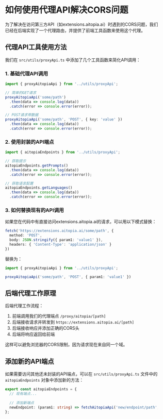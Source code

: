 # 如何使用代理API解决CORS问题

为了解决在访问第三方API（如extensions.aitopia.ai）时遇到的CORS问题，我们已经在后端实现了一个代理路由，并提供了前端工具函数来使用这个代理。

## 代理API工具使用方法

我们在 `src/utils/proxyApi.ts` 中添加了几个工具函数来简化API调用：

### 1. 基础代理API调用

```typescript
import { proxyAitopiaApi } from '../utils/proxyApi';

// 简单的GET请求
proxyAitopiaApi('some/path')
  .then(data => console.log(data))
  .catch(error => console.error(error));

// POST请求带数据
proxyAitopiaApi('some/path', 'POST', { key: 'value' })
  .then(data => console.log(data))
  .catch(error => console.error(error));
```

### 2. 使用封装的API端点

```typescript
import { aitopiaEndpoints } from '../utils/proxyApi';

// 获取提示
aitopiaEndpoints.getPrompts()
  .then(data => console.log(data))
  .catch(error => console.error(error));

// 获取语言配置
aitopiaEndpoints.getLanguages()
  .then(data => console.log(data))
  .catch(error => console.error(error));
```

### 3. 如何替换现有的API调用

如果您在代码中有直接访问extensions.aitopia.ai的请求，可以用以下模式替换：
```typescript
fetch('https://extensions.aitopia.ai/some/path', {
  method: 'POST',
  body: JSON.stringify({ param1: 'value1' }),
  headers: { 'Content-Type': 'application/json' }
})
```

替换为：
```typescript
import { proxyAitopiaApi } from '../utils/proxyApi';

proxyAitopiaApi('some/path', 'POST', { param1: 'value1' })
```

## 后端代理工作原理

后端代理工作流程：
1. 前端调用我们的代理端点 `/proxy/aitopia/[path]`
2. 后端接收请求并转发到 `https://extensions.aitopia.ai/[path]`
3. 后端接收响应并添加正确的CORS头
4. 后端将响应返回给前端

这样可以避免浏览器的CORS限制，因为请求现在来自同一个域。

## 添加新的API端点

如果需要访问其他还未封装的API端点，可以在 `src/utils/proxyApi.ts` 文件中的 `aitopiaEndpoints` 对象中添加新的方法：

```typescript
export const aitopiaEndpoints = {
  // 现有端点...
  
  // 添加新端点
  newEndpoint: (param1: string) => fetchAitopiaApi('new/endpoint/path', { param1 }),
};
``` 
